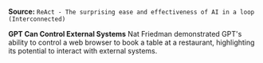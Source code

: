 **Source:** `ReAct - The surprising ease and effectiveness of AI in a loop (Interconnected)`

**GPT Can Control External Systems**
Nat Friedman demonstrated GPT's ability to control a web browser to book a table at a restaurant, highlighting its potential to interact with external systems.
